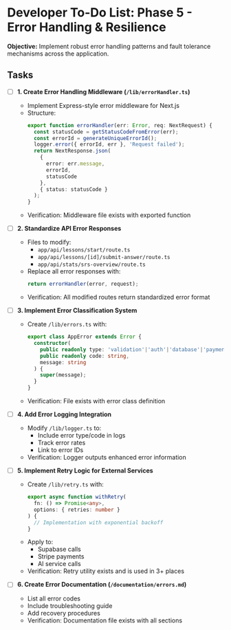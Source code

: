 # Developer To-Do List: Phase 5 - Error Handling & Resilience

**Objective:** Implement robust error handling patterns and fault tolerance mechanisms across the application.

## Tasks

- [ ] **1. Create Error Handling Middleware (`/lib/errorHandler.ts`)**
  - Implement Express-style error middleware for Next.js
  - Structure:
    ```typescript
    export function errorHandler(err: Error, req: NextRequest) {
      const statusCode = getStatusCodeFromError(err);
      const errorId = generateUniqueErrorId();
      logger.error({ errorId, err }, 'Request failed');
      return NextResponse.json(
        { 
          error: err.message,
          errorId,
          statusCode 
        },
        { status: statusCode }
      );
    }
    ```
  - Verification: Middleware file exists with exported function

- [ ] **2. Standardize API Error Responses**
  - Files to modify:
    - `app/api/lessons/start/route.ts`
    - `app/api/lessons/[id]/submit-answer/route.ts`
    - `app/api/stats/srs-overview/route.ts`
  - Replace all error responses with:
    ```typescript
    return errorHandler(error, request);
    ```
  - Verification: All modified routes return standardized error format

- [ ] **3. Implement Error Classification System**
  - Create `/lib/errors.ts` with:
    ```typescript
    export class AppError extends Error {
      constructor(
        public readonly type: 'validation'|'auth'|'database'|'payment',
        public readonly code: string,
        message: string
      ) {
        super(message);
      }
    }
    ```
  - Verification: File exists with error class definition

- [ ] **4. Add Error Logging Integration**
  - Modify `/lib/logger.ts` to:
    - Include error type/code in logs
    - Track error rates
    - Link to error IDs
  - Verification: Logger outputs enhanced error information

- [ ] **5. Implement Retry Logic for External Services**
  - Create `/lib/retry.ts` with:
    ```typescript
    export async function withRetry(
      fn: () => Promise<any>,
      options: { retries: number }
    ) {
      // Implementation with exponential backoff
    }
    ```
  - Apply to:
    - Supabase calls
    - Stripe payments
    - AI service calls
  - Verification: Retry utility exists and is used in 3+ places

- [ ] **6. Create Error Documentation (`/documentation/errors.md`)**
  - List all error codes
  - Include troubleshooting guide
  - Add recovery procedures
  - Verification: Documentation file exists with all sections